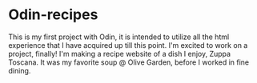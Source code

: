 # Odin-recipes
This is my first project with Odin, it is intended to utilize all the html experience that I have acquired up till this point. I'm excited to work on a project, finally!
I'm making a recipe website of a dish I enjoy, Zuppa Toscana. It was my favorite soup @ Olive Garden, before I worked in fine dining. 